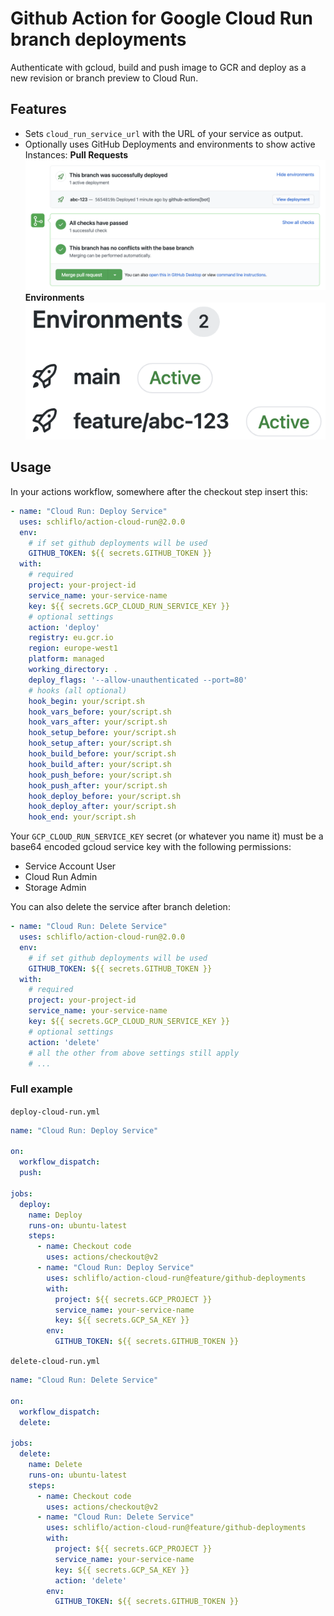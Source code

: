 # Github Action for Google Cloud Run branch deployments

Authenticate with gcloud, build and push image to GCR and deploy as a new revision or branch preview to Cloud Run.

## Features

- Sets `cloud_run_service_url` with the URL of your service as output.
- Optionally uses GitHub Deployments and environments to show active Instances:
  **Pull Requests**
  ![Pull Requests](https://github.com/schliflo/action-cloud-run/blob/master/img/pr.png?raw=true)
  **Environments**
  ![Environments](https://github.com/schliflo/action-cloud-run/blob/master/img/env.png?raw=true)

## Usage

In your actions workflow, somewhere after the checkout step insert this:

```yaml
- name: "Cloud Run: Deploy Service"
  uses: schliflo/action-cloud-run@2.0.0
  env:
    # if set github deployments will be used
    GITHUB_TOKEN: ${{ secrets.GITHUB_TOKEN }}
  with:
    # required
    project: your-project-id
    service_name: your-service-name
    key: ${{ secrets.GCP_CLOUD_RUN_SERVICE_KEY }}
    # optional settings
    action: 'deploy'
    registry: eu.gcr.io
    region: europe-west1
    platform: managed
    working_directory: .
    deploy_flags: '--allow-unauthenticated --port=80'
    # hooks (all optional)
    hook_begin: your/script.sh
    hook_vars_before: your/script.sh
    hook_vars_after: your/script.sh
    hook_setup_before: your/script.sh
    hook_setup_after: your/script.sh
    hook_build_before: your/script.sh
    hook_build_after: your/script.sh
    hook_push_before: your/script.sh
    hook_push_after: your/script.sh
    hook_deploy_before: your/script.sh
    hook_deploy_after: your/script.sh
    hook_end: your/script.sh
```

Your `GCP_CLOUD_RUN_SERVICE_KEY` secret (or whatever you name it) must be a base64 encoded
gcloud service key with the following permissions:

- Service Account User
- Cloud Run Admin
- Storage Admin


You can also delete the service after branch deletion:

```yaml
- name: "Cloud Run: Delete Service"
  uses: schliflo/action-cloud-run@2.0.0
  env: 
    # if set github deployments will be used
    GITHUB_TOKEN: ${{ secrets.GITHUB_TOKEN }}
  with:
    # required
    project: your-project-id
    service_name: your-service-name
    key: ${{ secrets.GCP_CLOUD_RUN_SERVICE_KEY }}
    # optional settings
    action: 'delete'
    # all the other from above settings still apply
    # ...
```

### Full example

`deploy-cloud-run.yml`
```yaml
name: "Cloud Run: Deploy Service"

on:
  workflow_dispatch:
  push:

jobs:
  deploy:
    name: Deploy
    runs-on: ubuntu-latest
    steps:
      - name: Checkout code
        uses: actions/checkout@v2
      - name: "Cloud Run: Deploy Service"
        uses: schliflo/action-cloud-run@feature/github-deployments
        with:
          project: ${{ secrets.GCP_PROJECT }}
          service_name: your-service-name
          key: ${{ secrets.GCP_SA_KEY }}
        env:
          GITHUB_TOKEN: ${{ secrets.GITHUB_TOKEN }}
```

`delete-cloud-run.yml`
```yaml
name: "Cloud Run: Delete Service"

on:
  workflow_dispatch:
  delete:

jobs:
  delete:
    name: Delete
    runs-on: ubuntu-latest
    steps:
      - name: Checkout code
        uses: actions/checkout@v2
      - name: "Cloud Run: Delete Service"
        uses: schliflo/action-cloud-run@feature/github-deployments
        with:
          project: ${{ secrets.GCP_PROJECT }}
          service_name: your-service-name
          key: ${{ secrets.GCP_SA_KEY }}
          action: 'delete'
        env:
          GITHUB_TOKEN: ${{ secrets.GITHUB_TOKEN }}
```
